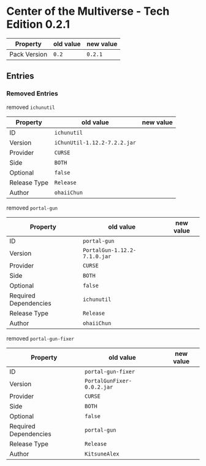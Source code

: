 # Center of the Multiverse - Tech Edition 0.2.1

Property | old value | new value
---|---|---
Pack Version | `0.2` | `0.2.1`


## Entries

### Removed Entries

removed `ichunutil`

Property | old value | new value
---|---|---
ID | `ichunutil` | 
Version | `iChunUtil-1.12.2-7.2.2.jar` | 
Provider | `CURSE` | 
Side | `BOTH` | 
Optional | `false` | 
Release Type | `Release` | 
Author | `ohaiiChun` | 



removed `portal-gun`

Property | old value | new value
---|---|---
ID | `portal-gun` | 
Version | `PortalGun-1.12.2-7.1.0.jar` | 
Provider | `CURSE` | 
Side | `BOTH` | 
Optional | `false` | 
Required Dependencies | `ichunutil` | 
Release Type | `Release` | 
Author | `ohaiiChun` | 



removed `portal-gun-fixer`

Property | old value | new value
---|---|---
ID | `portal-gun-fixer` | 
Version | `PortalGunFixer-0.0.2.jar` | 
Provider | `CURSE` | 
Side | `BOTH` | 
Optional | `false` | 
Required Dependencies | `portal-gun` | 
Release Type | `Release` | 
Author | `KitsuneAlex` | 






